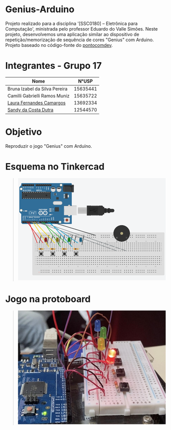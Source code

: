 # Genius-Arduino
Projeto realizado para a disciplina '[SSC0180] – Eletrônica para Computação', ministrada pelo professor Eduardo do Valle Simões. Neste projeto, desenvolvemos uma aplicação similar ao dispositivo de repetição/memorização de sequência de cores "Genius" com Arduino. Projeto baseado no código-fonte do [pontocomdev](https://github.com/pontocomdev/genius_arduino).

# Integrantes - Grupo 17

| **Nome**              | **N°USP**|
|--------------------------------|----------|
| Bruna Izabel da Silva Pereira| 15635441 | 
| Camilli Gabrielli Ramos Muniz| 15635722 |
| [Laura Fernandes Camargos](https://github.com/laurafcamargos)| 13692334 |
| [Sandy da Costa Dutra](https://github.com/sandycdutra)| 12544570 |

# Objetivo
Reproduzir o jogo "Genius" com Arduíno.

# Esquema no Tinkercad
>  ![](img/genius_tinkercad.png)

# Jogo na protoboard
>  ![](img/genius_protoboard.jpg)


